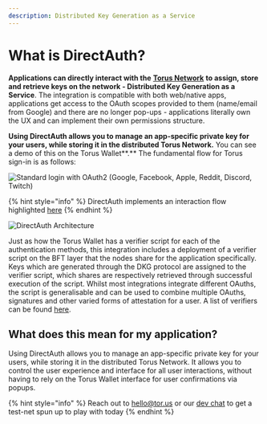 ```yaml
---
description: Distributed Key Generation as a Service
---
```


# What is DirectAuth?

**Applications can directly interact with the** [**Torus Network**](../how-torus-works/system-architecture.md) **to assign, store and retrieve keys on the network - Distributed Key Generation as a Service**. The integration is compatible with both web/native apps, applications get access to the OAuth scopes provided to them \(name/email from Google\) and there are no longer pop-ups - applications literally own the UX and can implement their own permissions structure.

**Using DirectAuth allows you to manage an app-specific private key for your users, while storing it in the distributed Torus Network.** You can see a demo of this on the Torus Wallet**.** The fundamental flow for Torus sign-in is as follows:

![Standard login with OAuth2 \(Google, Facebook, Apple, Reddit, Discord, Twitch\)](../.gitbook/assets/image%20%285%29.png)

{% hint style="info" %}
DirectAuth implements an interaction flow highlighted [here](../how-torus-works/logins-key-assignments-and-retrievals.md)
{% endhint %}



![DirectAuth Architecture](../.gitbook/assets/directauth-overview.png)

Just as how the Torus Wallet has a verifier script for each of the authentication methods, this integration includes a deployment of a verifier script on the BFT layer that the nodes share for the application specifically. Keys which are generated through the DKG protocol are assigned to the verifier script, which shares are respectively retrieved through successful execution of the script. Whilst most integrations integrate different OAuths, the script is generalisable and can be used to combine multiple OAuths, signatures and other varied forms of attestation for a user. A list of verifiers can be found [here](supported-authenticators-verifiers.md).

## What does this mean for my application?

Using DirectAuth allows you to manage an app-specific private key for your users, while storing it in the distributed Torus Network. It allows you to control the user experience and interface for all user interactions, without having to rely on the Torus Wallet interface for user confirmations via popups.

{% hint style="info" %}
Reach out to hello@tor.us or our [dev chat](https://t.me/torusdev) to get a test-net spun up to play with today
{% endhint %}



